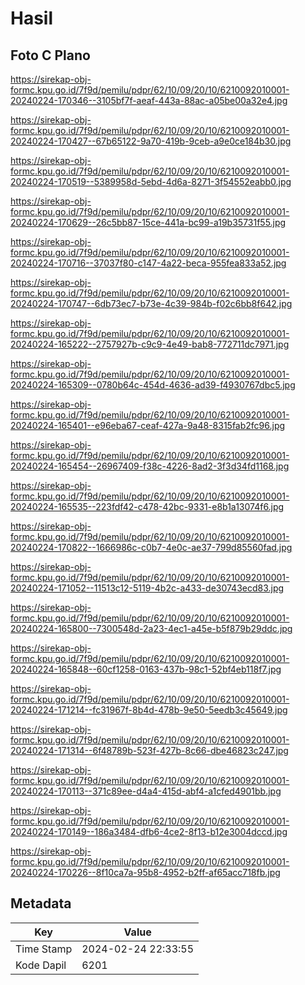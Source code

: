 # Hasil

## Foto C Plano

https://sirekap-obj-formc.kpu.go.id/7f9d/pemilu/pdpr/62/10/09/20/10/6210092010001-20240224-170346--3105bf7f-aeaf-443a-88ac-a05be00a32e4.jpg

https://sirekap-obj-formc.kpu.go.id/7f9d/pemilu/pdpr/62/10/09/20/10/6210092010001-20240224-170427--67b65122-9a70-419b-9ceb-a9e0ce184b30.jpg

https://sirekap-obj-formc.kpu.go.id/7f9d/pemilu/pdpr/62/10/09/20/10/6210092010001-20240224-170519--5389958d-5ebd-4d6a-8271-3f54552eabb0.jpg

https://sirekap-obj-formc.kpu.go.id/7f9d/pemilu/pdpr/62/10/09/20/10/6210092010001-20240224-170629--26c5bb87-15ce-441a-bc99-a19b35731f55.jpg

https://sirekap-obj-formc.kpu.go.id/7f9d/pemilu/pdpr/62/10/09/20/10/6210092010001-20240224-170716--37037f80-c147-4a22-beca-955fea833a52.jpg

https://sirekap-obj-formc.kpu.go.id/7f9d/pemilu/pdpr/62/10/09/20/10/6210092010001-20240224-170747--6db73ec7-b73e-4c39-984b-f02c6bb8f642.jpg

https://sirekap-obj-formc.kpu.go.id/7f9d/pemilu/pdpr/62/10/09/20/10/6210092010001-20240224-165222--2757927b-c9c9-4e49-bab8-772711dc7971.jpg

https://sirekap-obj-formc.kpu.go.id/7f9d/pemilu/pdpr/62/10/09/20/10/6210092010001-20240224-165309--0780b64c-454d-4636-ad39-f4930767dbc5.jpg

https://sirekap-obj-formc.kpu.go.id/7f9d/pemilu/pdpr/62/10/09/20/10/6210092010001-20240224-165401--e96eba67-ceaf-427a-9a48-8315fab2fc96.jpg

https://sirekap-obj-formc.kpu.go.id/7f9d/pemilu/pdpr/62/10/09/20/10/6210092010001-20240224-165454--26967409-f38c-4226-8ad2-3f3d34fd1168.jpg

https://sirekap-obj-formc.kpu.go.id/7f9d/pemilu/pdpr/62/10/09/20/10/6210092010001-20240224-165535--223fdf42-c478-42bc-9331-e8b1a13074f6.jpg

https://sirekap-obj-formc.kpu.go.id/7f9d/pemilu/pdpr/62/10/09/20/10/6210092010001-20240224-170822--1666986c-c0b7-4e0c-ae37-799d85560fad.jpg

https://sirekap-obj-formc.kpu.go.id/7f9d/pemilu/pdpr/62/10/09/20/10/6210092010001-20240224-171052--11513c12-5119-4b2c-a433-de30743ecd83.jpg

https://sirekap-obj-formc.kpu.go.id/7f9d/pemilu/pdpr/62/10/09/20/10/6210092010001-20240224-165800--7300548d-2a23-4ec1-a45e-b5f879b29ddc.jpg

https://sirekap-obj-formc.kpu.go.id/7f9d/pemilu/pdpr/62/10/09/20/10/6210092010001-20240224-165848--60cf1258-0163-437b-98c1-52bf4eb118f7.jpg

https://sirekap-obj-formc.kpu.go.id/7f9d/pemilu/pdpr/62/10/09/20/10/6210092010001-20240224-171214--fc31967f-8b4d-478b-9e50-5eedb3c45649.jpg

https://sirekap-obj-formc.kpu.go.id/7f9d/pemilu/pdpr/62/10/09/20/10/6210092010001-20240224-171314--6f48789b-523f-427b-8c66-dbe46823c247.jpg

https://sirekap-obj-formc.kpu.go.id/7f9d/pemilu/pdpr/62/10/09/20/10/6210092010001-20240224-170113--371c89ee-d4a4-415d-abf4-a1cfed4901bb.jpg

https://sirekap-obj-formc.kpu.go.id/7f9d/pemilu/pdpr/62/10/09/20/10/6210092010001-20240224-170149--186a3484-dfb6-4ce2-8f13-b12e3004dccd.jpg

https://sirekap-obj-formc.kpu.go.id/7f9d/pemilu/pdpr/62/10/09/20/10/6210092010001-20240224-170226--8f10ca7a-95b8-4952-b2ff-af65acc718fb.jpg


## Metadata

| Key        | Value               |
| ---------- | ------------------- |
| Time Stamp | 2024-02-24 22:33:55 |
| Kode Dapil | 6201                |



